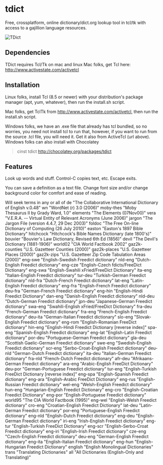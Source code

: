 tdict
=====

Free, crossplatform, online dictionary/dict.org lookup tool in tcl/tk
with access to a gajillion language resources.

![TDict](http://tonybaldwin.info/images/tdict.pants.020314183856.jpg)

## Dependencies
TDict requires Tcl/Tk on mac and linux
Mac folks, get Tcl here:
http://www.activestate.com/activetcl

## Installation
Linux folks, install Tcl (8.5 or newer) with your distribution's package manager (apt, yum, whatever),
then run the install.sh script.

Mac folks, get TclTk from http://www.activestate.com/activetcl,
then run the install.sh script.

Windows folks, we have an .exe file that already has tcl bundled,
so no worries, you need not install tcl to run that, however,
if you want to run from the source .tcl file, you will need it.
Get it also from ActiveTcl (url above).
Windows folks can also install with Chocolatey 
> cinst tdict
http://chocolatey.org/packages/tdict

## Features

Look up words and stuff.
Control-C copies text, etc.
Escape <Esc> exits.

You can save a definition as a text file.
Change font size and/or change background color for comfort and ease of reading.

Will seek terms in any or all of
de "The Collaborative International Dictionary of English v.0.48"
wn "WordNet (r) 3.0 (2006)"
moby-thes "Moby Thesaurus II by Grady Ward, 1.0"
elements "The Elements (07Nov00)"
vera "V.E.R.A. -- Virtual Entity of Relevant Acronyms (June 2006)"
jargon "The Jargon File (version 4.4.7, 29 Dec 2003)"
foldoc "The Free On-line Dictionary of Computing (26 July 2010)"
easton "Easton's 1897 Bible Dictionary"
hitchcock "Hitchcock's Bible Names Dictionary (late 1800's)"
bouvier "Bouvier's Law Dictionary, Revised 6th Ed (1856)"
devil "The Devil's Dictionary (1881-1906)"
world02 "CIA World Factbook 2002"
gaz2k-counties "U.S. Gazetteer Counties (2000)"
gaz2k-places "U.S. Gazetteer Places (2000)"
gaz2k-zips "U.S. Gazetteer Zip Code Tabulation Areas (2000)"
eng-swe "English-Swedish Freedict dictionary"
nld-eng "Dutch-English Freedict dictionary"
eng-cze "English-Czech fdicts/FreeDict Dictionary"
eng-swa "English-Swahili xFried/FreeDict Dictionary"
ita-eng "Italian-English Freedict dictionary"
tur-deu "Turkish-German Freedict dictionary"
nld-fra "Dutch-French Freedict dictionary"
lat-eng "Latin-English Freedict dictionary"
eng-fra "English-French Freedict dictionary"
deu-fra "German-French Freedict dictionary"
eng-hin "English-Hindi Freedict Dictionary"
dan-eng "Danish-English Freedict dictionary"
nld-deu "Dutch-German Freedict dictionary"
jpn-deu "Japanese-German Freedict dictionary"
swa-eng "Swahili-English xFried/FreeDict Dictionary"
fra-deu "French-German Freedict dictionary"
fra-eng "French-English Freedict dictionary"
deu-ita "German-Italian Freedict dictionary"
slo-eng "Slovak-English Freedict dictionary"
eng-rom "English-Romanian FreeDict dictionary"
hin-eng "English-Hindi Freedict Dictionary [reverse index]"
spa-eng "Spanish-English Freedict dictionary"
eng-lat "English-Latin Freedict dictionary"
por-deu "Portuguese-German Freedict dictionary"
gla-deu "Scottish Gaelic-German Freedict dictionary"
swe-eng "Swedish-English Freedict dictionary"
scr-eng "Serbo-Croat-English Freedict dictionary"
deu-nld "German-Dutch Freedict dictionary"
ita-deu "Italian-German Freedict dictionary"
fra-nld "French-Dutch Freedict dictionary"
afr-deu "Afrikaans-German Freedict dictionary"
ara-eng "Arabic-English FreeDict Dictionary"
deu-por "German-Portuguese Freedict dictionary"
tur-eng "English-Turkish FreeDict Dictionary [reverse index]"
eng-spa "English-Spanish Freedict dictionary"
eng-ara "English-Arabic FreeDict Dictionary"
eng-rus "English-Russian Freedict dictionary"
wel-eng "Welsh-English Freedict dictionary"
hun-eng "Hungarian-English Freedict Dictionary"
eng-cro "English-Croatian Freedict Dictionary"
eng-por "English-Portuguese Freedict dictionary"
world95 "The CIA World Factbook (1995)"
eng-wel "English-Welsh Freedict dictionary"
cro-eng "Croatian-English Freedict Dictionary"
lat-deu "Latin-German Freedict dictionary"
por-eng "Portuguese-English Freedict dictionary"
eng-nld "English-Dutch Freedict dictionary"
eng-deu "English-German Freedict dictionary"
iri-eng "Irish-English Freedict dictionary"
eng-tur "English-Turkish FreeDict Dictionary"
eng-scr "English-Serbo-Croat Freedict dictionary"
eng-iri "English-Irish Freedict dictionary"
cze-eng "Czech-English Freedict dictionary"
deu-eng "German-English Freedict dictionary"
eng-ita "English-Italian Freedict dictionary"
eng-hun "English-Hungarian Freedict Dictionary"
english "English Monolingual Dictionaries"
trans "Translating Dictionaries"
all "All Dictionaries (English-Only and Translating)"

